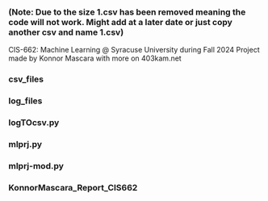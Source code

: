 ### (Note: Due to the size 1.csv has been removed meaning the code will not work. Might add at a later date or just copy another csv and name 1.csv)

CIS-662: Machine Learning @ Syracuse University during Fall 2024
Project made by Konnor Mascara with more on 403kam.net

### csv_files 

### log_files 

### logTOcsv.py 

### mlprj.py

### mlprj-mod.py

### KonnorMascara_Report_CIS662
